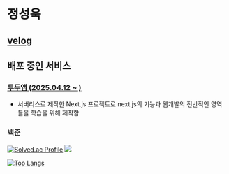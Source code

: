 # 정성욱 

## [velog](https://velog.io/@seonguk52/posts)


## 배포 중인 서비스

### [투두앱 (2025.04.12 ~ )](https://nextjs-todo-app-phi-gilt.vercel.app/)

- 서버리스로 제작한 Next.js 프로젝트로 next.js의 기능과 웹개발의 전반적인 영역들을 학습을 위해 제작함




### 백준

[![Solved.ac Profile](http://mazassumnida.wtf/api/v2/generate_badge?boj=seonguk52)](https://solved.ac/seonguk52/)
<img src="http://mazandi.herokuapp.com/api?handle=seonguk52&theme=warm"/>



[![Top Langs](https://github-readme-stats.vercel.app/api/top-langs/?username=SeongUk52)](https://github.com/SeongUk52/github-readme-stats)
<!---
SeongUk52/SeongUk52 is a ✨ special ✨ repository because its `README.md` (this file) appears on your GitHub profile.
You can click the Preview link to take a look at your changes.
--->
